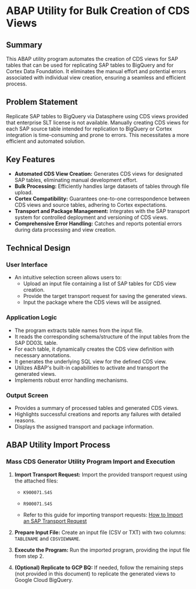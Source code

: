 # ABAP Utility for Bulk Creation of CDS Views

## Summary

This ABAP utility program automates the creation of CDS views for SAP tables that can be used for replicating SAP tables to BigQuery and for Cortex Data Foundation. It eliminates the manual effort and potential errors associated with individual view creation, ensuring a seamless and efficient process.

## Problem Statement

Replicate SAP tables to BigQuery via Datasphere using CDS views provided that enterprise SLT license is not available.
Manually creating CDS views for each SAP source table intended for replication to BigQuery or Cortex integration is time-consuming and prone to errors. This necessitates a more efficient and automated solution.

## Key Features

* **Automated CDS View Creation:** Generates CDS views for designated SAP tables, eliminating manual development effort.
* **Bulk Processing:** Efficiently handles large datasets of tables through file upload.
* **Cortex Compatibility:** Guarantees one-to-one correspondence between CDS views and source tables, adhering to Cortex expectations.
* **Transport and Package Management:** Integrates with the SAP transport system for controlled deployment and versioning of CDS views.
* **Comprehensive Error Handling:** Catches and reports potential errors during data processing and view creation.

## Technical Design

### User Interface

* An intuitive selection screen allows users to:
    * Upload an input file containing a list of SAP tables for CDS view creation.
    * Provide the target transport request for saving the generated views.
    * Input the package where the CDS views will be assigned.

### Application Logic

* The program extracts table names from the input file.
* It reads the corresponding schema/structure of the input tables from the SAP DD03L table.
* For each table, it dynamically creates the CDS view definition with necessary annotations.
* It generates the underlying SQL view for the defined CDS view.
* Utilizes ABAP's built-in capabilities to activate and transport the generated views.
* Implements robust error handling mechanisms.

### Output Screen

* Provides a summary of processed tables and generated CDS views.
* Highlights successful creations and reports any failures with detailed reasons.
* Displays the assigned transport and package information.

## ABAP Utility Import Process

### Mass CDS Generator Utility Program Import and Execution

1. **Import Transport Request:** Import the provided transport request using the attached files:

    * `K900071.S4S`
    * `R900071.S4S`

    * Refer to this guide for importing transport requests: [How to Import an SAP Transport Request](https://kb.theobald-software.com/sap/how-to-import-an-sap-transport-request-with-the-transportmanagement-system-stms)   

2. **Prepare Input File:** Create an input file (CSV or TXT) with two columns: `TABLENAME` and `CDSVIEWNAME`.
3. **Execute the Program:** Run the imported program, providing the input file from step 2.
4. **(Optional) Replicate to GCP BQ:** If needed, follow the remaining steps (not provided in this document) to replicate the generated views to Google Cloud BigQuery.
